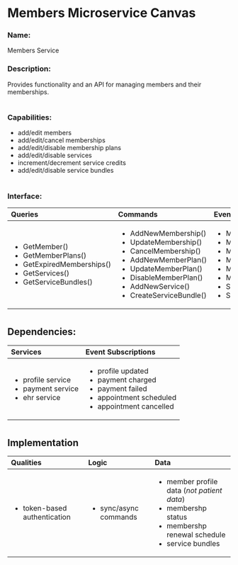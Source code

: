 # Members Microservice Canvas

### Name:
Members Service

### Description:
Provides functionality and an API for managing members and their memberships.

#

### Capabilities:

* add/edit members
* add/edit/cancel memberships
* add/edit/disable membership plans
* add/edit/disable services
* increment/decrement service credits
* add/edit/disable service bundles

#

### Interface:

| Queries | Commands | Events Published |
| :------ | :------- | :--------------- |
| <ul><li>GetMember()</li><li>GetMemberPlans()</li><li>GetExpiredMemberships()</li><li>GetServices()</li><li>GetServiceBundles()</li></ul> | <ul><li>AddNewMembership()</li><li>UpdateMembership()</li><li>CancelMembership()</li><li>AddNewMemberPlan()</li><li>UpdateMemberPlan()</li><li>DisableMemberPlan()</li><li>AddNewService()</li><li>CreateServiceBundle()</li></ul> | <ul><li>MembershipAdded()</li><li>MembershipUpdated()</li><li>MembershipCancelled()</li><li>MemberPlanAdded()</li><li>MemberPlanUpdated()</li><li>MemberPlanDisabled()</li><li>ServiceAdded()</li><li>ServiceBundleAdded()</li></ul> |

#

## Dependencies:

| Services | Event Subscriptions |
| :------- | :------------------ |
| <ul><li>profile service</li><li>payment service</li><li>ehr service</li></ul> | <ul><li>profile updated</li><li>payment charged</li><li>payment failed</li><li>appointment scheduled</li><li>appointment cancelled</li></ul> |

#

## Implementation

| Qualities | Logic | Data |
| :-------- | :---- | :--- |
| <ul><li>token-based authentication</li></ul> | <ul><li>sync/async commands</li></ul> | <ul><li>member profile data (*not patient data*)</li><li>membershp status</li><li>membershp renewal schedule</li><li>service bundles</li></ul> |